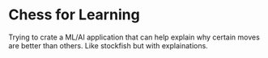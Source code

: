# Chess for Learning #

Trying to crate a ML/AI application that can help explain why certain moves are better than others. Like stockfish but with explainations.